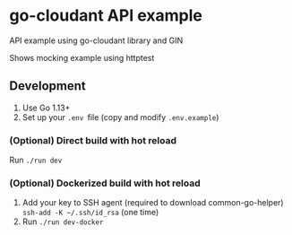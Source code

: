 # go-cloudant API example

API example using go-cloudant library and GIN

Shows mocking example using httptest

## Development

1. Use Go 1.13+
2. Set up your `.env `file (copy and modify `.env.example`)

### (Optional) Direct build with hot reload
Run `./run dev`

### (Optional) Dockerized build with hot reload
1. Add your key to SSH agent (required to download common-go-helper) `ssh-add -K ~/.ssh/id_rsa` (one time)
2. Run `./run dev-docker`

